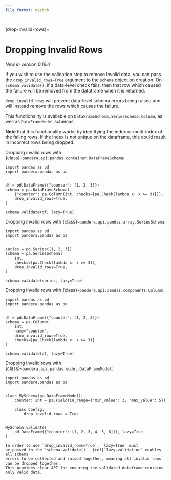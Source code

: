```yaml
---
file_format: mystnb
---
```


```{currentmodule} pandera
```

(drop-invalid-rows)=

# Dropping Invalid Rows

*New in version 0.16.0*

If you wish to use the validation step to remove invalid data, you can pass the
`drop_invalid_rows=True` argument to the `schema` object on creation. On `schema.validate()`,
if a data-level check fails, then that row which caused the failure will be removed from the dataframe
when it is returned.

`drop_invalid_rows` will prevent data-level schema errors being raised and will instead
remove the rows which causes the failure.

This functionality is available on `DataFrameSchema`, `SeriesSchema`, `Column`,
as well as `DataFrameModel` schemas.

**Note** that this functionality works by identifying the index or multi-index of the failing rows.
If the index is not unique on the dataframe, this could result in incorrect rows being dropped.

Dropping invalid rows with {class}`~pandera.api.pandas.container.DataFrameSchema`:

```{code-cell} python
import pandas as pd
import pandera.pandas as pa


df = pd.DataFrame({"counter": [1, 2, 3]})
schema = pa.DataFrameSchema(
    {"counter": pa.Column(int, checks=[pa.Check(lambda x: x >= 3)])},
    drop_invalid_rows=True,
)

schema.validate(df, lazy=True)
```

Dropping invalid rows with {class}`~pandera.api.pandas.array.SeriesSchema`:

```{code-cell} python
import pandas as pd
import pandera.pandas as pa


series = pd.Series([1, 2, 3])
schema = pa.SeriesSchema(
    int,
    checks=[pa.Check(lambda x: x >= 3)],
    drop_invalid_rows=True,
)

schema.validate(series, lazy=True)
```

Dropping invalid rows with {class}`~pandera.api.pandas.components.Column`:

```{code-cell} python
import pandas as pd
import pandera.pandas as pa


df = pd.DataFrame({"counter": [1, 2, 3]})
schema = pa.Column(
    int,
    name="counter",
    drop_invalid_rows=True,
    checks=[pa.Check(lambda x: x >= 3)]
)

schema.validate(df, lazy=True)
```

Dropping invalid rows with {class}`~pandera.api.pandas.model.DataFrameModel`:

```{code-cell} python
import pandas as pd
import pandera.pandas as pa


class MySchema(pa.DataFrameModel):
    counter: int = pa.Field(in_range={"min_value": 3, "max_value": 5})

    class Config:
        drop_invalid_rows = True


MySchema.validate(
    pd.DataFrame({"counter": [1, 2, 3, 4, 5, 6]}), lazy=True
)
```

```{note}
In order to use `drop_invalid_rows=True`, `lazy=True` must
be passed to the `schema.validate()`. {ref}`lazy-validation` enables all schema
errors to be collected and raised together, meaning all invalid rows can be dropped together.
This provides clear API for ensuring the validated dataframe contains only valid data.
```
